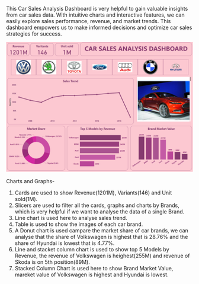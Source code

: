This Car Sales Analysis Dashboard is very helpful to gain valuable insights from car sales data. With intuitive charts and interactive features, we can easily explore sales performance, revenue, and market trends. This dashboard empowers us to make informed decisions and optimize car sales strategies for success.

![Car Sales Analysis Dashboard](https://github.com/bhawna-sinha/PowerBI/blob/main/Car%20Sales%20Analysis/Screenshot%202023-07-10%20200555.png?raw=true)

Charts and Graphs-
1. Cards are used to show Revenue(1201M), Variants(146) and Unit sold(1M).
2. Slicers are used to filter all the cards, graphs and charts by Brands, which is very helpful if we want to analyse the data of a single Brand.
3. Line chart is used here to analyse sales trend.
4. Table is used to show the images of each car brand.
5. A Donut chart is used campare the market share of car brands, we can analyse that the share of Volkswagen is highest that is 28.76% and the share of Hyundai is lowest that is 4.77%.
6. Line and stacket column chart is used to show top 5 Models by Revenue, the revenue of Volkswagen is heighest(255M) and revenue of Skoda is on 5th position(89M).
7. Stacked Column Chart is used here to show Brand Market Value, mareket value of Volkswagen is highest and Hyundai is lowest.

